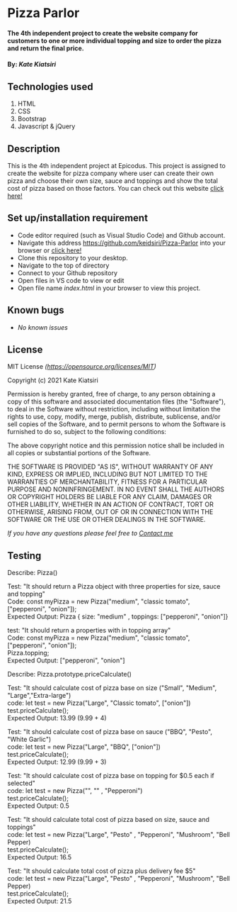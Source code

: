 # Pizza Parlor

#### The 4th independent project to create the website company for customers to one or more individual topping and size to order the pizza and return the final price.

#### By: _Kate Kiatsiri_

## Technologies used
  1. HTML
  2. CSS
  3. Bootstrap
  4. Javascript & jQuery

## Description
This is the 4th independent project at Epicodus. This project is assigned to create the website for pizza company where user can create their own pizza and choose their own size, sauce and toppings and show the total cost of pizza based on those factors. You can check out this website <a href="https://keidsiri.github.io/Pizza-Parlor"> click here! </a>

## Set up/installation requirement
* Code editor required (such as Visual Studio Code) and Github account.
* Navigate this address https://github.com/keidsiri/Pizza-Parlor into your browser or 
<a href="https://github.com/keidsiri/Pizza-Parlor"> click here! </a>
* Clone this repository to your desktop.
* Navigate to the top of directory
* Connect to your Github repository
* Open files in VS code to view or edit
* Open file name _index.html_ in your browser to view this project.


## Known bugs
* _No known issues_

## License
MIT License _(https://opensource.org/licenses/MIT)_

Copyright (c) 2021 Kate Kiatsiri

Permission is hereby granted, free of charge, to any person obtaining a copy
of this software and associated documentation files (the "Software"), to deal
in the Software without restriction, including without limitation the rights
to use, copy, modify, merge, publish, distribute, sublicense, and/or sell
copies of the Software, and to permit persons to whom the Software is
furnished to do so, subject to the following conditions:

The above copyright notice and this permission notice shall be included in all
copies or substantial portions of the Software.

THE SOFTWARE IS PROVIDED "AS IS", WITHOUT WARRANTY OF ANY KIND, EXPRESS OR
IMPLIED, INCLUDING BUT NOT LIMITED TO THE WARRANTIES OF MERCHANTABILITY,
FITNESS FOR A PARTICULAR PURPOSE AND NONINFRINGEMENT. IN NO EVENT SHALL THE
AUTHORS OR COPYRIGHT HOLDERS BE LIABLE FOR ANY CLAIM, DAMAGES OR OTHER
LIABILITY, WHETHER IN AN ACTION OF CONTRACT, TORT OR OTHERWISE, ARISING FROM,
OUT OF OR IN CONNECTION WITH THE SOFTWARE OR THE USE OR OTHER DEALINGS IN THE
SOFTWARE.

_If you have any questions please feel free to [Contact me](mailto:keidsiri@gmail.com)_

## Testing

Describe: Pizza() 

Test: "It should return a Pizza object with three properties for size, sauce and topping" <br>
Code: const myPizza = new Pizza("medium", "classic tomato", ["pepperoni", "onion"]);<br>
Expected Output:  Pizza { size: "medium" , toppings: ["pepperoni", "onion"]}<br>


test: "It should return a properties with in topping array"<br>
Code: const myPizza = new Pizza("medium", "classic tomato", ["pepperoni", "onion"]);<br>
Pizza.topping; <br>
Expected Output: ["pepperoni", "onion"]<br>

Describe: Pizza.prototype.priceCalculate()

Test: "It should calculate cost of pizza base on size ("Small", "Medium", "Large","Extra-large")<br>
code: let test = new Pizza("Large", "Classic tomato", ["onion"])<br>
test.priceCalculate();<br>
Expected Output: 13.99 (9.99 + 4)<br>

Test: "It should calculate cost of pizza base on sauce ("BBQ", "Pesto", "White Garlic")<br>
code: let test = new Pizza("Large", "BBQ", ["onion"])<br>
test.priceCalculate();<br>
Expected Output: 12.99 (9.99 + 3)<br>

Test: "It should calculate cost of pizza base on topping for $0.5 each if selected"<br>
code: let test = new Pizza("", "" , "Pepperoni")<br>
test.priceCalculate();<br>
Expected Output: 0.5<br>

Test: "It should calculate total cost of pizza based on size, sauce and toppings"<br>
code: let test = new Pizza("Large", "Pesto" , "Pepperoni", "Mushroom", "Bell Pepper)<br>
test.priceCalculate();<br>
Expected Output: 16.5<br>

Test: "It should calculate total cost of pizza plus delivery fee $5"<br>
code: let test = new Pizza("Large", "Pesto" , "Pepperoni", "Mushroom", "Bell Pepper)<br>
test.priceCalculate();<br>
Expected Output: 21.5<br>


